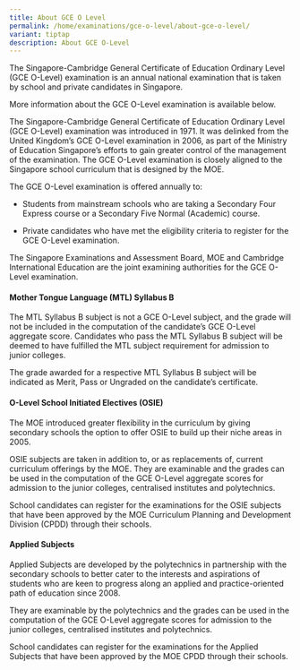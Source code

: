 ```yaml
---
title: About GCE O Level
permalink: /home/examinations/gce-o-level/about-gce-o-level/
variant: tiptap
description: About GCE O-Level
---
```

<p>The Singapore-Cambridge General Certificate of Education Ordinary Level
(GCE O-Level) examination is an annual national examination that is taken
by school and private candidates in Singapore.</p>
<p>More information about the GCE O-Level examination is available below.</p>
<p>The Singapore-Cambridge General Certificate of Education Ordinary Level
(GCE O-Level) examination was introduced in 1971. It was delinked from
the United Kingdom’s GCE O-Level examination in 2006, as part of the Ministry
of Education Singapore’s efforts to gain greater control of the management
of the examination. The GCE O-Level examination is closely aligned to the
Singapore school curriculum that is&nbsp;designed by the MOE.</p>
<p>The GCE O-Level examination is offered annually to:</p>
<ul data-tight="true" class="tight">
<li>
<p>Students from mainstream schools who are taking a Secondary Four Express
course or a Secondary Five Normal (Academic) course.</p>
</li>
<li>
<p>Private candidates who have met the eligibility criteria to register for
the GCE O-Level examination.</p>
</li>
</ul>
<p>The Singapore Examinations and Assessment Board, MOE and Cambridge International
Education are the joint examining authorities for the GCE O-Level examination.&nbsp;</p>
<h4><strong>Mother Tongue Language (MTL) Syllabus B</strong></h4>
<p>The MTL Syllabus B subject is not a GCE O-Level subject, and the grade
will not be included in the computation of the candidate’s GCE O-Level
aggregate score. Candidates who pass the MTL Syllabus B subject will be
deemed to have fulfilled the MTL subject requirement for admission to junior
colleges.</p>
<p>The grade awarded for a respective MTL Syllabus B subject will be indicated
as Merit, Pass or Ungraded on the candidate’s certificate.</p>
<h4><strong>O-Level School Initiated Electives (OSIE)</strong></h4>
<p>The MOE introduced greater flexibility in the curriculum by giving secondary
schools the option to offer OSIE to build up their niche areas in 2005.</p>
<p>OSIE subjects are taken in addition to, or as replacements of, current
curriculum offerings by the MOE. They are examinable and the grades can
be used in the computation of the GCE O-Level aggregate scores for admission
to the junior colleges, centralised institutes and polytechnics.</p>
<p>School candidates can register for the examinations for the OSIE subjects
that have been approved by the MOE Curriculum Planning and Development
Division (CPDD) through their schools.</p>
<h4><strong>Applied Subjects</strong></h4>
<p>Applied Subjects are developed by the polytechnics in partnership with
the secondary schools to better cater to the interests and aspirations
of students who are&nbsp;keen to progress along an applied and practice-oriented
path of education since 2008.</p>
<p>They are examinable by the polytechnics and the grades can be used in
the computation of the GCE O-Level aggregate scores for admission to the
junior colleges, centralised institutes and polytechnics.</p>
<p>School candidates can register for the examinations for the Applied Subjects
that have been approved by the MOE CPDD through their schools.</p>
<p>
<br>
</p>